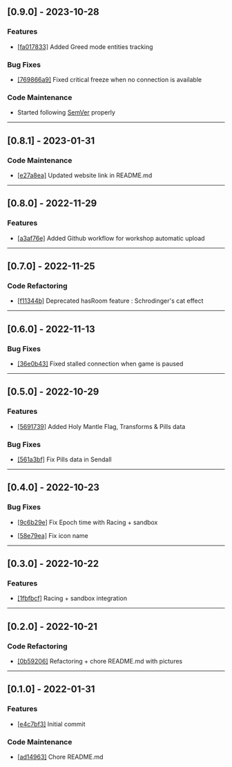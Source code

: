 ## [0.9.0] - 2023-10-28

### Features

- [[fa017833]](https://github.com/h-4-t/memento-mod/commit/fa017833389148965b29b6143e2b94f107649183) Added Greed mode entities tracking

### Bug Fixes

- [[769866a9]](https://github.com/h-4-t/memento-mod/commit/769866a9eb5d22c6b46ae3dc409b6876b666c701) Fixed critical freeze when no connection is available

### Code Maintenance
- Started following [SemVer](https://semver.org) properly

****

## [0.8.1] - 2023-01-31

### Code Maintenance

- [[e27a8ea]](https://github.com/h-4-t/memento-mod/commit/e27a8eac1d3e42fc96e9c9948b58a9c6b35d2fe5)
Updated website link in README.md

****


## [0.8.0] - 2022-11-29

### Features

- [[a3af76e]](https://github.com/h-4-t/memento-mod/commit/a3af76ebe58c9be6000eda1bc70140d1ad8575b8)
Added Github workflow for workshop automatic upload

****


## [0.7.0] - 2022-11-25

### Code Refactoring

- [[f11344b]](https://github.com/h-4-t/memento-mod/commit/f11344b28c8fcf6f0e4d85f4dbd3703a38abece1)
Deprecated hasRoom feature : Schrodinger's cat effect

****

## [0.6.0] - 2022-11-13

### Bug Fixes

- [[36e0b43]](https://github.com/h-4-t/memento-mod/commit/36e0b435632ff682845f49ae7ff2d48672948eb0)
Fixed stalled connection when game is paused

****

## [0.5.0] - 2022-10-29

### Features
- [[5691739]](https://github.com/h-4-t/memento-mod/commit/56917393f3c8fad54ad7e4565a998789d2578aa6) Added Holy Mantle Flag, Transforms & Pills data

### Bug Fixes

- [[561a3bf]](https://github.com/h-4-t/memento-mod/commit/561a3bfc5da45c382a363365aaf047c0043366a6)
Fix Pills data in Sendall

****

## [0.4.0] - 2022-10-23

### Bug Fixes

- [[9c6b29e]](https://github.com/h-4-t/memento-mod/commit/9c6b29e861d82a2a9451e8222ea439a5c905999c)
Fix Epoch time with Racing + sandbox

- [[58e79ea]](https://github.com/h-4-t/memento-mod/commit/58e79ea8c50d8d08582b802ec186614e929acb0e) Fix icon name

****

## [0.3.0] - 2022-10-22

### Features

- [[1fbfbcf]](https://github.com/h-4-t/memento-mod/commit/1fbfbcf87a5cab1c3b971d8c08cb15f970cb7c1c)
Racing + sandbox integration

****

## [0.2.0] - 2022-10-21

### Code Refactoring

- [[0b59206]](https://github.com/h-4-t/memento-mod/commit/0b59206ec8239ae885c78857befdfc2a144bb2ae) 
Refactoring + chore README.md with pictures

****

## [0.1.0] - 2022-01-31

### Features

- [[e4c7bf3]](https://github.com/h-4-t/memento-mod/commit/e4c7bf30295883b349c60b2fbc252ee736875a18) 
Initial commit

### Code Maintenance

- [[ad14963]](https://github.com/h-4-t/memento-mod/commit/ad149631bf7596209bfaf145bc46600e158598d2)
Chore README.md    

